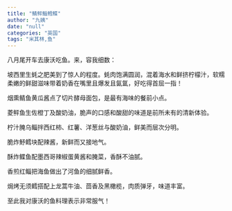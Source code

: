 ```yaml
---
title: "鲭鲆鲻鳕鲽"
author: "九姨"
date: "null"
categories: "英国"
tags: "米其林,鱼"
---
```


八月尾开车去康沃吃鱼。来，容我细数：

坡西里生蚝之肥美到了惊人的程度。蚝肉饱满圆润，混着海水和鲜挤柠檬汁，软糯柔嫩的鲜甜滋味带着奶香在嘴里且爆发且氤氲，好吃得首屈一指！

烟熏鲭鱼黄瓜酱点了切片酵母面包，是最有海味的餐前小点。

菱鲆鱼生佐橙丁及酸奶油，脆声的口感和酸甜的味道是前所未有的清新体验。

柠汁腌乌鲻拌西红柿、红薯、洋葱丝与酸奶油，鲜美而层次分明。

脆炸魣鳕块配辣酱，新鲜而又接地气。

酥炸鲽鱼配墨西哥辣椒蛋黄酱和腌菜，香酥不油腻。

香煎红鲻把海鱼做出了河鱼的细腻鲜香。

焗烤无须鳕搭配上龙蒿牛油、茴香及黑橄榄，肉质弹牙，味道丰富。

至此我对康沃的鱼料理表示非常服气！
